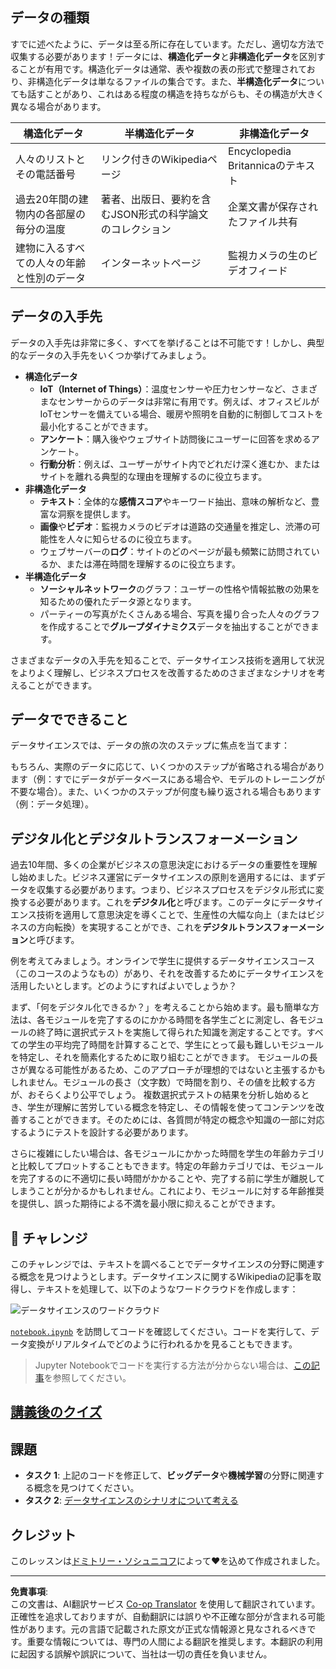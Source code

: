 <!--
CO_OP_TRANSLATOR_METADATA:
{
  "original_hash": "a0516588d172f82f35f7a0d4a001e5d0",
  "translation_date": "2025-09-05T12:51:36+00:00",
  "source_file": "1-Introduction/01-defining-data-science/README.md",
  "language_code": "ja"
}
-->
## データの種類

すでに述べたように、データは至る所に存在しています。ただし、適切な方法で収集する必要があります！データには、**構造化データ**と**非構造化データ**を区別することが有用です。構造化データは通常、表や複数の表の形式で整理されており、非構造化データは単なるファイルの集合です。また、**半構造化データ**についても話すことがあり、これはある程度の構造を持ちながらも、その構造が大きく異なる場合があります。

| 構造化データ                                                               | 半構造化データ                                                                                  | 非構造化データ                          |
| ---------------------------------------------------------------------------- | ---------------------------------------------------------------------------------------------- | --------------------------------------- |
| 人々のリストとその電話番号                                                  | リンク付きのWikipediaページ                                                                     | Encyclopedia Britannicaのテキスト       |
| 過去20年間の建物内の各部屋の毎分の温度                                      | 著者、出版日、要約を含むJSON形式の科学論文のコレクション                                        | 企業文書が保存されたファイル共有         |
| 建物に入るすべての人々の年齢と性別のデータ                                  | インターネットページ                                                                             | 監視カメラの生のビデオフィード           |

## データの入手先

データの入手先は非常に多く、すべてを挙げることは不可能です！しかし、典型的なデータの入手先をいくつか挙げてみましょう。

* **構造化データ**
  - **IoT（Internet of Things）**：温度センサーや圧力センサーなど、さまざまなセンサーからのデータは非常に有用です。例えば、オフィスビルがIoTセンサーを備えている場合、暖房や照明を自動的に制御してコストを最小化することができます。
  - **アンケート**：購入後やウェブサイト訪問後にユーザーに回答を求めるアンケート。
  - **行動分析**：例えば、ユーザーがサイト内でどれだけ深く進むか、またはサイトを離れる典型的な理由を理解するのに役立ちます。
* **非構造化データ**
  - **テキスト**：全体的な**感情スコア**やキーワード抽出、意味の解析など、豊富な洞察を提供します。
  - **画像**や**ビデオ**：監視カメラのビデオは道路の交通量を推定し、渋滞の可能性を人々に知らせるのに役立ちます。
  - ウェブサーバーの**ログ**：サイトのどのページが最も頻繁に訪問されているか、または滞在時間を理解するのに役立ちます。
* **半構造化データ**
  - **ソーシャルネットワーク**のグラフ：ユーザーの性格や情報拡散の効果を知るための優れたデータ源となります。
  - パーティーの写真がたくさんある場合、写真を撮り合った人々のグラフを作成することで**グループダイナミクス**データを抽出することができます。

さまざまなデータの入手先を知ることで、データサイエンス技術を適用して状況をよりよく理解し、ビジネスプロセスを改善するためのさまざまなシナリオを考えることができます。

## データでできること

データサイエンスでは、データの旅の次のステップに焦点を当てます：

もちろん、実際のデータに応じて、いくつかのステップが省略される場合があります（例：すでにデータがデータベースにある場合や、モデルのトレーニングが不要な場合）。また、いくつかのステップが何度も繰り返される場合もあります（例：データ処理）。

## デジタル化とデジタルトランスフォーメーション

過去10年間、多くの企業がビジネスの意思決定におけるデータの重要性を理解し始めました。ビジネス運営にデータサイエンスの原則を適用するには、まずデータを収集する必要があります。つまり、ビジネスプロセスをデジタル形式に変換する必要があります。これを**デジタル化**と呼びます。このデータにデータサイエンス技術を適用して意思決定を導くことで、生産性の大幅な向上（またはビジネスの方向転換）を実現することができ、これを**デジタルトランスフォーメーション**と呼びます。

例を考えてみましょう。オンラインで学生に提供するデータサイエンスコース（このコースのようなもの）があり、それを改善するためにデータサイエンスを活用したいとします。どのようにすればよいでしょうか？

まず、「何をデジタル化できるか？」を考えることから始めます。最も簡単な方法は、各モジュールを完了するのにかかる時間を各学生ごとに測定し、各モジュールの終了時に選択式テストを実施して得られた知識を測定することです。すべての学生の平均完了時間を計算することで、学生にとって最も難しいモジュールを特定し、それを簡素化するために取り組むことができます。
モジュールの長さが異なる可能性があるため、このアプローチが理想的ではないと主張するかもしれません。モジュールの長さ（文字数）で時間を割り、その値を比較する方が、おそらくより公平でしょう。
複数選択式テストの結果を分析し始めるとき、学生が理解に苦労している概念を特定し、その情報を使ってコンテンツを改善することができます。そのためには、各質問が特定の概念や知識の一部に対応するようにテストを設計する必要があります。

さらに複雑にしたい場合は、各モジュールにかかった時間を学生の年齢カテゴリと比較してプロットすることもできます。特定の年齢カテゴリでは、モジュールを完了するのに不適切に長い時間がかかることや、完了する前に学生が離脱してしまうことが分かるかもしれません。これにより、モジュールに対する年齢推奨を提供し、誤った期待による不満を最小限に抑えることができます。

## 🚀 チャレンジ

このチャレンジでは、テキストを調べることでデータサイエンスの分野に関連する概念を見つけようとします。データサイエンスに関するWikipediaの記事を取得し、テキストを処理して、以下のようなワードクラウドを作成します：

![データサイエンスのワードクラウド](../../../../1-Introduction/01-defining-data-science/images/ds_wordcloud.png)

[`notebook.ipynb`](../../../../../../../../../1-Introduction/01-defining-data-science/notebook.ipynb ':ignore') を訪問してコードを確認してください。コードを実行して、データ変換がリアルタイムでどのように行われるかを見ることもできます。

> Jupyter Notebookでコードを実行する方法が分からない場合は、[この記事](https://soshnikov.com/education/how-to-execute-notebooks-from-github/)を参照してください。

## [講義後のクイズ](https://ff-quizzes.netlify.app/en/ds/quiz/1)

## 課題

* **タスク 1**: 上記のコードを修正して、**ビッグデータ**や**機械学習**の分野に関連する概念を見つけてください。
* **タスク 2**: [データサイエンスのシナリオについて考える](assignment.md)

## クレジット

このレッスンは[ドミトリー・ソシュニコフ](http://soshnikov.com)によって♥️を込めて作成されました。

---

**免責事項**:  
この文書は、AI翻訳サービス [Co-op Translator](https://github.com/Azure/co-op-translator) を使用して翻訳されています。正確性を追求しておりますが、自動翻訳には誤りや不正確な部分が含まれる可能性があります。元の言語で記載された原文が正式な情報源と見なされるべきです。重要な情報については、専門の人間による翻訳を推奨します。本翻訳の利用に起因する誤解や誤訳について、当社は一切の責任を負いません。